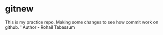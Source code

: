 # gitnew
This is my practice repo.
Making some changes to see how commit work on github. '
Author - Rohail Tabassum
